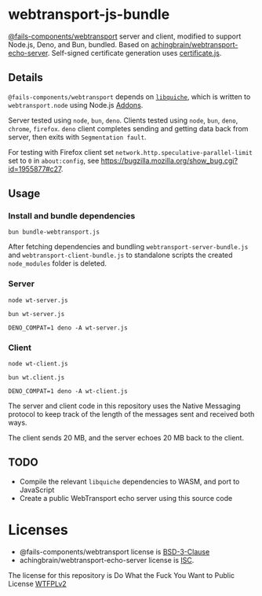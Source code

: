 # webtransport-js-bundle

[@fails-components/webtransport](https://github.com/fails-components/webtransport)
server and client, modified to support Node.js, Deno, and Bun, bundled. Based on [achingbrain/webtransport-echo-server](https://github.com/achingbrain/webtransport-echo-server).
Self-signed certificate generation uses [certificate.js](https://github.com/achingbrain/webtransport-echo-server/blob/main/certificate.js).

## Details

`@fails-components/webtransport` depends on [`libquiche`](https://github.com/google/quiche), which is written to `webtransport.node`
using Node.js [Addons](https://nodejs.org/api/addons.html). 

Server tested using `node`, `bun`, `deno`. Clients tested using `node`, `bun`, `deno`, `chrome`, `firefox`. `deno` client completes sending and getting data back from server, then exits with `Segmentation fault`. 

For testing with Firefox client set `network.http.speculative-parallel-limit` set to `0` in `about:config`, see https://bugzilla.mozilla.org/show_bug.cgi?id=1955877#c27.


## Usage

### Install and bundle dependencies

```
bun bundle-webtransport.js
```

After fetching dependencies and bundling `webtransport-server-bundle.js`
and `webtransport-client-bundle.js` to standalone scripts the created `node_modules` folder is
deleted.

### Server

```
node wt-server.js
```

```
bun wt-server.js 
```

```
DENO_COMPAT=1 deno -A wt-server.js 
```

### Client

```
node wt-client.js
```

```
bun wt.client.js 
```

```
DENO_COMPAT=1 deno -A wt-client.js 
```

The server and client code in this repository uses the Native Messaging 
protocol to keep track of the length of the messages sent and received both ways.

The client sends 20 MB, and the server echoes 20 MB back to the client.

## TODO

- Compile the relevant `libquiche` dependencies to WASM, and port to JavaScript
- Create a public WebTransport echo server using this source code

# Licenses

- @fails-components/webtransport license is [BSD-3-Clause](https://github.com/guest271314/webtransport-1/blob/master/package.json#L13C15-L13C27)
- achingbrain/webtransport-echo-server
license is [ISC](https://github.com/achingbrain/webtransport-echo-server/blob/main/package.json#L11).

The license for this repository is Do What the Fuck You Want to Public License [WTFPLv2](http://www.wtfpl.net/about/)

